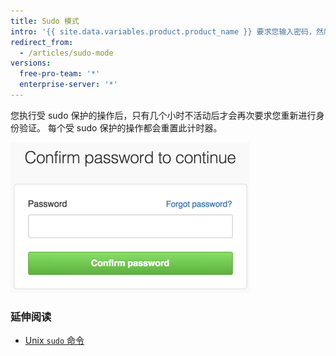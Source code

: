 ```yaml
---
title: Sudo 模式
intro: '{{ site.data.variables.product.product_name }} 要求您输入密码，然后才能修改电子邮件地址、授权第三方应用程序、添加新公钥或发起其他*受 sudo 保护的*操作。'
redirect_from:
  - /articles/sudo-mode
versions:
  free-pro-team: '*'
  enterprise-server: '*'
---
```


您执行受 sudo 保护的操作后，只有几个小时不活动后才会再次要求您重新进行身份验证。 每个受 sudo 保护的操作都会重置此计时器。

![Sudo 模式对话框](/assets/images/help/settings/sudo_mode_popup.png)

### 延伸阅读

- [Unix `sudo` 命令](http://en.wikipedia.org/wiki/Sudo)
